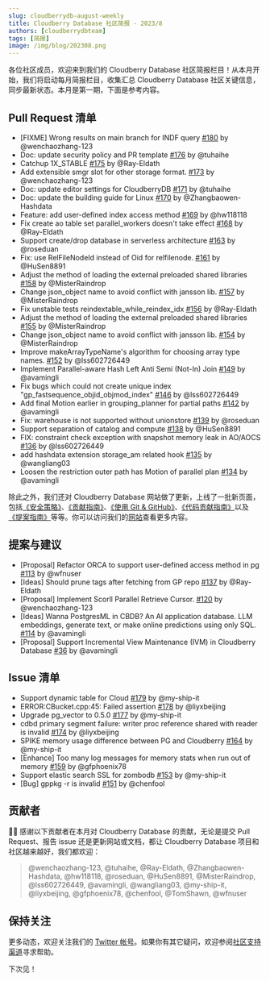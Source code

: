 ```yaml
---
slug: cloudberrydb-august-weekly
title: Cloudberry Database 社区简报 - 2023/8
authors: [cloudberrydbteam]
tags: [简报]
image: /img/blog/202308.png
---
```


各位社区成员，欢迎来到我们的 Cloudberry Database 社区简报栏目！从本月开始，我们将启动每月简报栏目，收集汇总 Cloudberry Database 社区关键信息，同步最新状态。本月是第一期，下面是参考内容。

<!-- truncate -->

## Pull Request 清单

- [FIXME] Wrong results on main branch for INDF query [#180](https://github.com/cloudberrydb/cloudberrydb/pull/180) by @wenchaozhang-123
- Doc: update security policy and PR template [#176](https://github.com/cloudberrydb/cloudberrydb/pull/176) by @tuhaihe
- Catchup 1X_STABLE [#175](https://github.com/cloudberrydb/cloudberrydb/pull/175) by @Ray-Eldath
- Add extensible smgr slot for other storage format. [#173](https://github.com/cloudberrydb/cloudberrydb/pull/173) by @wenchaozhang-123
- Doc: update editor settings for CloudberryDB [#171](https://github.com/cloudberrydb/cloudberrydb/pull/171) by @tuhaihe
- Doc: update the building guide for Linux [#170](https://github.com/cloudberrydb/cloudberrydb/pull/170) by @Zhangbaowen-Hashdata
- Feature: add user-defined index access method [#169](https://github.com/cloudberrydb/cloudberrydb/pull/169) by @hw118118
- Fix create ao table set parallel_workers doesn't take effect [#168](https://github.com/cloudberrydb/cloudberrydb/pull/168) by @Ray-Eldath
- Support create/drop database in serverless architecture [#163](https://github.com/cloudberrydb/cloudberrydb/pull/163) by @roseduan
- Fix: use RelFileNodeId instead of Oid for relfilenode. [#161](https://github.com/cloudberrydb/cloudberrydb/pull/161) by @HuSen8891
- Adjust the method of loading the external preloaded shared libraries [#158](https://github.com/cloudberrydb/cloudberrydb/pull/158) by @MisterRaindrop
- Change json_object name to avoid conflict with jansson lib. [#157](https://github.com/cloudberrydb/cloudberrydb/pull/157) by @MisterRaindrop
- Fix unstable tests reindextable_while_reindex_idx [#156](https://github.com/cloudberrydb/cloudberrydb/pull/156) by @Ray-Eldath
- Adjust the method of loading the external preloaded shared libraries [#155](https://github.com/cloudberrydb/cloudberrydb/pull/155) by @MisterRaindrop
- Change json_object name to avoid conflict with jansson lib. [#154](https://github.com/cloudberrydb/cloudberrydb/pull/154) by @MisterRaindrop
- Improve makeArrayTypeName's algorithm for choosing array type names. [#152](https://github.com/cloudberrydb/cloudberrydb/pull/152) by @lss602726449
- Implement Parallel-aware Hash Left Anti Semi (Not-In) Join [#149](https://github.com/cloudberrydb/cloudberrydb/pull/149) by @avamingli
- Fix bugs which could not create unique index "gp_fastsequence_objid_objmod_index" [#146](https://github.com/cloudberrydb/cloudberrydb/pull/146) by @lss602726449
- Add final Motion earlier in grouping_planner for partial paths [#142](https://github.com/cloudberrydb/cloudberrydb/pull/142) by @avamingli
- Fix: warehouse is not supported without unionstore [#139](https://github.com/cloudberrydb/cloudberrydb/pull/139) by @roseduan
- Support separation of catalog and compute [#138](https://github.com/cloudberrydb/cloudberrydb/pull/138) by @HuSen8891
- FIX: constraint check exception with snapshot memory leak in AO/AOCS [#136](https://github.com/cloudberrydb/cloudberrydb/pull/136) by @lss602726449
- add hashdata extension storage_am related hook [#135](https://github.com/cloudberrydb/cloudberrydb/pull/135) by @wangliang03
- Loosen the restriction outer path has Motion of parallel plan [#134](https://github.com/cloudberrydb/cloudberrydb/pull/134) by @avamingli

除此之外，我们还对 Cloudberry Database 网站做了更新，上线了一批新页面，包括[《安全策略》](https://cloudberrydb.org/community/security)、[《贡献指南》](https://cloudberrydb.org/contribute/how-to-contribute)、[《使用 Git & GitHub》](https://cloudberrydb.org/contribute/git)、[《代码贡献指南》](https://cloudberrydb.org/contribute/code)以及[《提案指南》](https://cloudberrydb.org/contribute/proposal)等等。你可以访问我们的[网站](https://cloudberrydb.org)查看更多内容。

## 提案与建议

- [Proposal] Refactor ORCA to support user-defined access method in pg [#113](https://github.com/orgs/cloudberrydb/discussions/113) by @wfnuser
- [Ideas] Should prune tags after fetching from GP repo [#137](https://github.com/orgs/cloudberrydb/discussions/137) by @Ray-Eldath
- [Proposal] Implement Scorll Parallel Retrieve Cursor. [#120](https://github.com/orgs/cloudberrydb/discussions/120) by @wenchaozhang-123
- [Ideas] Wanna PostgresML in CBDB? An AI application database. LLM embeddings, generate text, or make online predictions using only SQL. [#114](https://github.com/orgs/cloudberrydb/discussions/114) by @avamingli
- [Proposal] Support Incremental View Maintenance (IVM) in Cloudberry Database [#36](https://github.com/orgs/cloudberrydb/discussions/36) by @avamingli

## Issue 清单

- Support dynamic table for Cloud [#179](https://github.com/cloudberrydb/cloudberrydb/issues/179) by @my-ship-it
- ERROR:CBucket.cpp:45: Failed assertion [#178](https://github.com/cloudberrydb/cloudberrydb/issues/178) by @liyxbeijing
- Upgrade pg_vector to 0.5.0 [#177](https://github.com/cloudberrydb/cloudberrydb/issues/177) by @my-ship-it
- cdbd primary segment failure: writer proc reference shared with reader is invalid [#174](https://github.com/cloudberrydb/cloudberrydb/issues/174) by @liyxbeijing
- SPIKE memory usage difference between PG and Cloudberry [#164](https://github.com/cloudberrydb/cloudberrydb/issues/164) by @my-ship-it
- [Enhance] Too many log messages for memory stats when run out of memory [#159](https://github.com/cloudberrydb/cloudberrydb/issues/159) by @gfphoenix78
- Support elastic search SSL for zombodb [#153](https://github.com/cloudberrydb/cloudberrydb/issues/153) by @my-ship-it
- [Bug] gppkg -r is invalid [#151](https://github.com/cloudberrydb/cloudberrydb/issues/151) by @chenfool


## 贡献者

🎈️🎊️ 感谢以下贡献者在本月对 Cloudberry Database 的贡献，无论是提交 Pull Request、报告 issue 还是更新网站或文档，都让 Cloudberry Database 项目和社区越来越好，我们都欢迎：
> @wenchaozhang-123, @tuhaihe, @Ray-Eldath, @Zhangbaowen-Hashdata, @hw118118, @roseduan, @HuSen8891, @MisterRaindrop, @lss602726449, @avamingli, @wangliang03, @my-ship-it, @liyxbeijing, @gfphoenix78, @chenfool, @TomShawn, @wfnuser

## 保持关注

更多动态，欢迎关注我们的 [Twitter 帐号](https://twitter.com/cloudberrydb)。如果你有其它疑问，欢迎参阅[社区支持渠道](https://cloudberrydb.org/support)寻求帮助。

下次见！